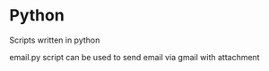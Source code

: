 # Python
Scripts written in python

email.py script can be used to send email via gmail with attachment
